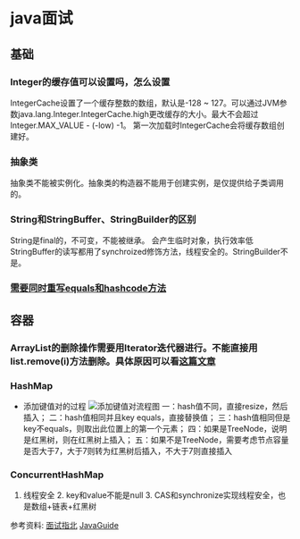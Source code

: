 # java面试
## 基础
### Integer的缓存值可以设置吗，怎么设置
IntegerCache设置了一个缓存整数的数组，默认是-128 ~ 127。可以通过JVM参数java.lang.Integer.IntegerCache.high更改缓存的大小。最大不会超过Integer.MAX_VALUE - (-low) -1。
第一次加载时IntegerCache会将缓存数组创建好。
### 抽象类
抽象类不能被实例化。抽象类的构造器不能用于创建实例，是仅提供给子类调用的。
### String和StringBuffer、StringBuilder的区别
String是final的，不可变，不能被继承。
会产生临时对象，执行效率低
StringBuffer的读写都用了synchroized修饰方法，线程安全的。StringBuilder不是。
### [需要同时重写equals和hashcode方法](../src/main/java/com.vaga.java.basic.EqualsAndHashCodeRewrite)
## 容器
### ArrayList的删除操作需要用Iterator迭代器进行。不能直接用list.remove(i)方法删除。具体原因可以看[这篇文章](http://notfound9.github.io/interviewGuide/#/docs/ArrayList?id=arraylist%e9%81%8d%e5%8e%86%e6%97%b6%e5%88%a0%e9%99%a4%e5%85%83%e7%b4%a0%e6%9c%89%e5%93%aa%e4%ba%9b%e6%96%b9%e6%b3%95%ef%bc%9f)
### HashMap
- 添加键值对的过程
![添加键值对流程图](http://notfound9.github.io/interviewGuide/static/2.png)
一：hash值不同，直接resize，然后插入；
二：hash值相同并且key equals，直接替换值；
三：hash值相同但是key不equals，则取出此位置上的第一个元素；
四：如果是TreeNode，说明是红黑树，则在红黑树上插入；
五：如果不是TreeNode，需要考虑节点容量是否大于7，大于7则转为红黑树后插入，不大于7则直接插入
### ConcurrentHashMap
1. 线程安全 2. key和value不能是null 3. CAS和synchronize实现线程安全，也是数组+链表+红黑树


参考资料:
[面试指北](http://notfound9.github.io/interviewGuide/#/)
[JavaGuide](https://github.com/Snailclimb/JavaGuide)
